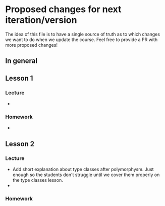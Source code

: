 # Proposed changes for next iteration/version

The idea of this file is to have a single source of truth as to which changes we want to do when we update the course.
Feel free to provide a PR with more proposed changes!

## In general


## Lesson 1

### Lecture
- 
### Homework
- 

## Lesson 2

### Lecture
- Add short explanation about type classes after polymorphysm. Just enough so the students don't struggle until we cover them properly on the type classes lesson.
- 

### Homework
